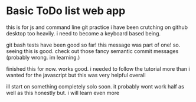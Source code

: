 # Basic ToDo list web app
this is for js and command line git practice
i have been crutching on github desktop too heavily. i need to become a keyboard based being.

git bash tests have been good so far! this message was part of one! so. seeing this is good. check out those fancy semantic commit messages (probably wrong. im learning.)

finished this for now. works good. i needed to follow the tutorial more than i wanted for the javascript but this was very helpful overall

ill start on something completely solo soon. it probably wont work half as well as this honestly but. i will learn even more